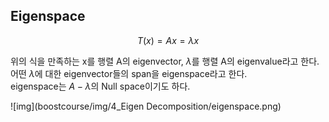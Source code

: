 ## Eigenspace

$$T(x) = Ax = \lambda x$$

위의 식을 만족하는 x를 행렬 A의 eigenvector, $\lambda$를 행렬 A의 eigenvalue라고 한다.   
어떤 $\lambda$에 대한 eigenvector들의 span을 eigenspace라고 한다.   
eigenspace는 $A-\lambda$의 Null space이기도 하다.

![img](boostcourse/img/4_Eigen Decomposition/eigenspace.png)
